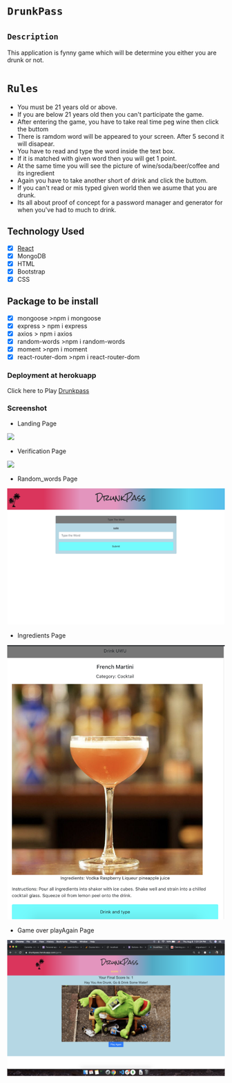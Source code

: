  #  `DrunkPass` 
 
 ## `Description` <br/>
 
This application is fynny game which will be determine you either you are drunk or not.

# `Rules` <br/>

- You must be 21 years old or above.
- If you are below 21 years old then you can't participate the game.
- After entering the game, you have to take real time peg wine then click the buttom
- There is ramdom word will be appeared to your screen. After 5 second it will disapear.
- You have to read and type the word inside the text box.
- If it is matched with given word then you will get 1 point.
- At the same time you will see the picture of wine/soda/beer/coffee and its ingredient
- Again you have to take another short of drink and click the buttom.
- If you can't read or mis typed given world then we asume that you are drunk.
- Its all about proof of concept for a password manager and generator for when you've had to much to drink.

## Technology Used <br/>

- [x] [React](https://facebook.github.io/create-react-app/docs/getting-started)
- [x] MongoDB
- [x] HTML
- [x] Bootstrap
- [x] CSS

## Package to be install  <br/>

- [x] mongoose >npm i mongoose
- [x] express > npm i express
- [x] axios > npm i axios
- [x] random-words >npm i random-words
- [x] moment >npm i moment
- [x] react-router-dom >npm i react-router-dom

### Deployment at herokuapp <br/>

Click here to Play [Drunkpass](https://drunkpass.herokuapp.com/)

### Screenshot

- Landing Page

![](client/public/images/Landing.png)

- Verification Page

![](client/public/images/Verification.png)

- Random_words Page 

![](client/public/images/random_word.png)

- Ingredients Page

![](client/public/images/ingredients.png)


- Game over playAgain Page

![](client/public/images/playAgain.png)



